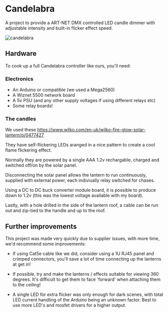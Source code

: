 # Candelabra
A project to provide a ART-NET DMX controlled LED candle dimmer with adjustable intensity and built-in flicker effect speed.

![candelabra](https://user-images.githubusercontent.com/1026879/197044642-31fd9813-6746-44cc-aee2-2fc72affbdba.jpeg)

## Hardware

To cook up a full Candelabra controller like ours, you'll need:

### Electronics
- An Arduino or compatible (we used a Mega2560)
- A Wiznet 5500 network board
- A 5v PSU (and any other supply voltages if using different relays etc)
- Some relay boards!

### The candles

We used these https://www.wilko.com/en-uk/wilko-fire-glow-solar-lantern/p/0477427

They have self-flickering LEDs aranged in a nice pattern to create a cool flame flickering effect.

Normally they are powered by a single AAA 1.2v rechargable, charged and switched off/on by the solar panel.

Disconnecting the solar panel allows the lantern to run continuously, supplied with external power, each indiviually relay switched for chases.

Using a DC to DC buck converter module board, it is possible to produce down to 1.2v (this was the lowest voltage available with my board).

Lastly, with a hole drilled in the side of the lantern roof, a cable can be run out and zip-tied to the handle and up to the roof.

## Further improvements

This project was made very quickly due to supplier issues, with more time, we'd recommend some improvements:

- If using Cat5e cable like we did, consider using a 1U RJ45 panel and crimped connectors, you'll save a lot of time connecting up the lanterns at get in!

- If possible, try and make the lanterns / effects suitable for viewing 360 degrees. It's difficult to get them to face 'forward' when attaching them to the ceiling!

- A single LED for extra flicker was only enough for dark scenes, with total LED current handling of the Arduino being an unknown factor. Best to use more LED's and mosfet drivers for a higher output.
